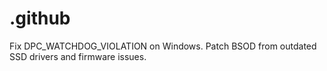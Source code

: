 # .github
Fix DPC_WATCHDOG_VIOLATION on Windows. Patch BSOD from outdated SSD drivers and firmware issues.
